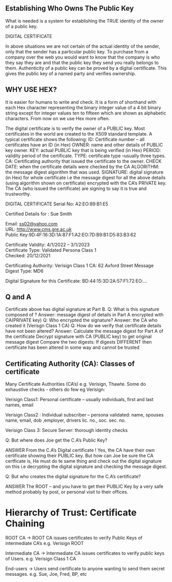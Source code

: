 ## Establishing Who Owns The Public Key
What is needed is a system for establishing the TRUE identity of
the owner of a public key. 

DIGITAL CERTIFICATE
  
In above situations we are not certain of the actual identity of the sender, only that the sender has a particular public key.
To purchase from a company over the web you would want to know that the company is who they say they are and that the  public key they send you really belongs to them. 
Authenticity of  a public key can be proved by a digital certificate. 
This gives the public key of a named party and verifies ownership. 

## WHY USE HEX? 
It is easier for humans to write and check. It is a form of shorthand with each Hex character representing the binary integer value of a 4 bit binary string except for integer values ten to fifteen which are shown as alphabetic characters. From now on we use Hex more often.

The digital certificate is to verify the owner of a PUBLIC key.
 Most certificates in the world are created to the X509 standard template. A typical certificate shows the following:
 ID: Certificate number – all certificates have an ID (in Hex)
OWNER: name and other details of PUBLIC key owner.
KEY: actual PUBLIC key that is being verified (in Hex)
PERIOD: validity period of the certificate.
TYPE: certificate type –usually three types.
CA: Certificating authority that issued the certificate to the owner.
CHECK DATE: when the certificate details were checked by the CA
ALGORITHM: the message digest algorithm that was used.
SIGNATURE: digital signature (in Hex) for whole certificate i.e the message digest for all the above details (using algorithm shown on certificate) encrypted with the CA’s PRIVATE key. The CA (who issued the certificate) are signing to say it is true and trustworthy.

DIGITAL CERTIFICATE 	Serial No: A2:EO:89:B1:E5 

Certified Details for : Sue Smith	 

Email: ss02@yahoo.com      
URL: http://www.cms.gre.ac.uk	
Public Key:9D:4F:16:3D:1A:87:F1:A2:EO:7D:B9:B1:D5:83:B3:62

Certificate Validity: 4/1/2022 – 3/1/2023 	
Certificate Type: Validated Persona Class 1 	
Checked: 20/12/2021

Certificating Authority: Verisign Class 1 CA: 62 Axford Street
Message Digest Type: MD6

Digital Signature for this Certificate: BD:44:15:3D:2A:57:F1:72:EO:…

## Q and A

Certificate above has digital signature at Part B.
Q: What is this signature composed of ? 
Answer: message digest of details in Part A encrypted with CA(PRIVATE key)
Q: Who encrypted the signature? 
Answer: the CA who created it (Verisgn Class 1 CA)
Q: How do we verify that certificate details have not been altered?
Answer: 
Calculate the message digest for Part A of the certificate
Decrypt signature with CA (PUBLIC key) to get original message digest
Compare the two digests: 
If digests DIFFERENT then certificate has been altered in some way and cannot be trusted

## Certificating Authority (CA): Classes of certificate 
Many Certificate Authorities (CA’s) e.g. Verisign, Thawte. 
Some do exhaustive checks - others do few eg Verisign: 

Verisign Class1: 
Personal certificate – usually individuals, first and last names, email

Verisign Class2 : 
Individual subscriber – persona validated:
 name, spouses name, email, dob ,employer, drivers lic. no., soc. sec. no.

Verisign Class 3: 
Secure Server: thorough identity checks

Q: But where does Joe get the C.A’s Public Key?

ANSWER
From the C.A’s Digital certificate !
Yes, the CA have their own certificate showing their PUBLIC key.
But how can Joe be sure the CA certficate is, He must do te same thing and check out the digital signature on this i.e decrypting the digital signature and checking the message digest.

Q: But who creates the digital signature for the C.A’s certificate?

ANSWER
The ROOT – and you have to get their PUBLIC Key by a very safe method probably by post, or personal visit to their offices.


# Hierarchy of Trust: Certificate Chaining
ROOT CA -> ROOT CA issues certificates to verify Public Keys of intermediate CA’s
e.g. Verisign ROOT 


Intermediate CA -> Intermediate CA issues certificates to verify public keys of Users.
e.g. Verisign Class 1 CA


End-users -> Users send certificate to anyone wanting to send them secret messages.
e.g. Sue, Joe, Fred, BP, etc


